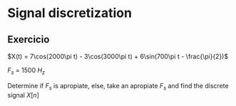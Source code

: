 # Signal discretization

## Exercicio

$X(t) = 7\cos(2000\pi t) - 3\cos(3000\pi t) + 6\sin(700\pi t - \frac{\pi}{2})$

$F_s$ = 1500 $H_z$

Determine if $F_s$ is apropiate, else, take an apropiate $F_s$ and find the discrete signal $X[n]$

